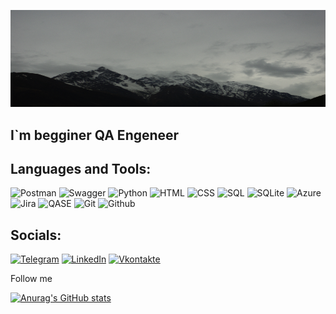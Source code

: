 ![Header](https://github.com/ESMaggis/ESMaggis/blob/main/assets/IMGP7016-fotor-20240409151622.png)

## I`m begginer QA Engeneer

## Languages and Tools:

![Postman](https://img.shields.io/badge/-Postman-090909?style=for-the-badge&logo=postman)
![Swagger](https://img.shields.io/badge/-swagger-090909?style=for-the-badge&logo=swagger)
![Python](https://img.shields.io/badge/-Python-090909?style=for-the-badge&logo=Python)
![HTML](https://img.shields.io/badge/-HTML-090909?style=for-the-badge&logo=html5)
![CSS](https://img.shields.io/badge/-CSS-090909?style=for-the-badge&logo=css3)
![SQL](https://img.shields.io/badge/-MySQL-090909?style=for-the-badge&logo=mysql)
![SQLite](https://img.shields.io/badge/-SQLite-090909?style=for-the-badge&logo=sqlite)
![Azure](https://img.shields.io/badge/-AzureDevops-090909?style=for-the-badge&logo=azuredevops)
![Jira](https://img.shields.io/badge/-Jira-090909?style=for-the-badge&logo=jira)
![QASE](https://img.shields.io/badge/-Qase-090909?style=for-the-badge&logo=qase)
![Git](https://img.shields.io/badge/-Git-090909?style=for-the-badge&logo=git)
![Github](https://img.shields.io/badge/-Github-090909?style=for-the-badge&logo=github)

## Socials:
[![Telegram](https://img.shields.io/badge/-Telegram-090909?style=for-the-badge&logo=telegram&logoColor=27A0D9)](https://t.me/es_maggis)
[![LinkedIn](https://img.shields.io/badge/-LinkedIn-090909?style=for-the-badge&logo=linkedin&logoColor=007BB6)](https://www.linkedin.com/)
[![Vkontakte](https://img.shields.io/badge/-Vkontakte-090909?style=for-the-badge&logo=Vk&logoColor=4F7DB3)](https://vk.com/id4081760)

Follow me

[![Anurag's GitHub stats](https://github-readme-stats.vercel.app/api?username=ESMaggis&theme=dracula)](https://github.com/anuraghazra/github-readme-stats)